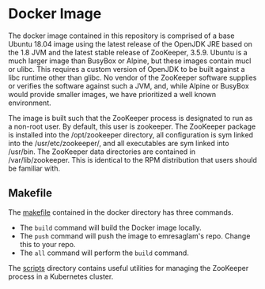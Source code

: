 # Docker Image
The docker image contained in this repository is comprised of a base Ubuntu 18.04 image using the latest release of the 
OpenJDK JRE based on the 1.8 JVM and the latest stable release of ZooKeeper, 3.5.9. Ubuntu is a much larger image than 
BusyBox or Alpine, but these images contain mucl or ulibc. This requires a custom version of OpenJDK to be built 
against a libc runtime other than glibc. No vendor of the ZooKeeper software supplies or verifies the software against 
such a JVM, and, while Alpine or BusyBox would provide smaller images, we have prioritized a well known environment.

The image is built such that the ZooKeeper process is designated to run as a non-root user. By default, this user is 
zookeeper. The ZooKeeper package is installed into the /opt/zookeeper directory, all configuration is sym linked into 
the /usr/etc/zookeeper/, and all executables are sym linked into /usr/bin. The ZooKeeper data directories are contained 
in /var/lib/zookeeper. This is identical to the RPM distribution that users should be familiar with.

## Makefile 
The [makefile](Makefile) contained in the docker directory has three commands.
- The `build` command will build the Docker image locally.
- The `push` command will push the image to emresaglam's repo. Change this to your repo. 
- The `all` command will perform the `build` command.

The [scripts](scripts) directory contains useful utilities for managing the 
ZooKeeper process in a Kubernetes cluster. 
